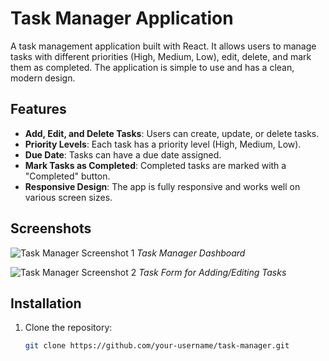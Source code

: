 # Task Manager Application

A task management application built with React. It allows users to manage tasks with different priorities (High, Medium, Low), edit, delete, and mark them as completed. The application is simple to use and has a clean, modern design.

## Features

- **Add, Edit, and Delete Tasks**: Users can create, update, or delete tasks.
- **Priority Levels**: Each task has a priority level (High, Medium, Low).
- **Due Date**: Tasks can have a due date assigned.
- **Mark Tasks as Completed**: Completed tasks are marked with a "Completed" button.
- **Responsive Design**: The app is fully responsive and works well on various screen sizes.

## Screenshots

![Task Manager Screenshot 1](./screenshots/task-manager-screenshot1.png)
*Task Manager Dashboard*

![Task Manager Screenshot 2](./screenshots/task-manager-screenshot2.png)
*Task Form for Adding/Editing Tasks*

## Installation

1. Clone the repository:
   ```bash
   git clone https://github.com/your-username/task-manager.git
